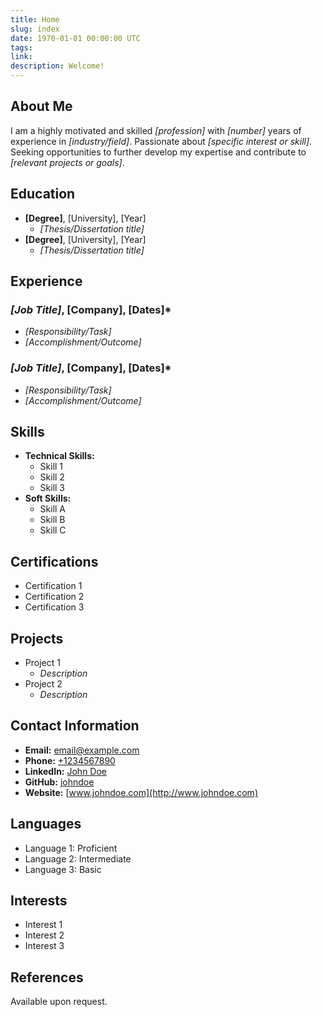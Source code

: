 ```yaml
---
title: Home
slug: index
date: 1970-01-01 00:00:00 UTC
tags: 
link: 
description: Welcome!
---
```


## About Me
I am a highly motivated and skilled *\[profession\]* with *\[number\]* years of experience in *\[industry/field\]*. Passionate about *\[specific interest or skill\]*. Seeking opportunities to further develop my expertise and contribute to *\[relevant projects or goals\]*.

## Education
- **\[Degree\]**, \[University\], \[Year\]
  - *\[Thesis/Dissertation title\]*
- **\[Degree\]**, \[University\], \[Year\]
  - *\[Thesis/Dissertation title\]*

## Experience
### *\[Job Title\]*, \[Company\], \[Dates\]*
- *\[Responsibility/Task\]*
- *\[Accomplishment/Outcome\]*

### *\[Job Title\]*, \[Company\], \[Dates\]*
- *\[Responsibility/Task\]*
- *\[Accomplishment/Outcome\]*

## Skills
- **Technical Skills:**
  - Skill 1
  - Skill 2
  - Skill 3
- **Soft Skills:**
  - Skill A
  - Skill B
  - Skill C

## Certifications
- Certification 1
- Certification 2
- Certification 3

## Projects
- Project 1
  - *Description*
- Project 2
  - *Description*

## Contact Information
- **Email:** [email@example.com](mailto:email@example.com)
- **Phone:** [+1234567890](tel:+1234567890)
- **LinkedIn:** [John Doe](https://www.linkedin.com/in/johndoe/)
- **GitHub:** [johndoe](https://github.com/johndoe)
- **Website:** [www.johndoe.com](http://www.johndoe.com)

## Languages
- Language 1: Proficient
- Language 2: Intermediate
- Language 3: Basic

## Interests
- Interest 1
- Interest 2
- Interest 3

## References
Available upon request.
